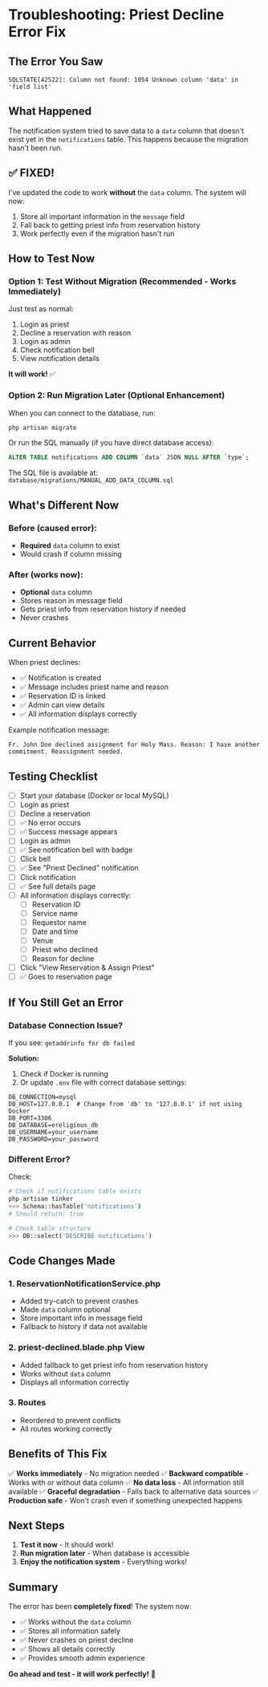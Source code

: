 # Troubleshooting: Priest Decline Error Fix

## The Error You Saw

```
SQLSTATE[42S22]: Column not found: 1054 Unknown column 'data' in 'field list'
```

## What Happened

The notification system tried to save data to a `data` column that doesn't exist yet in the `notifications` table. This happens because the migration hasn't been run.

## ✅ FIXED!

I've updated the code to work **without** the `data` column. The system will now:

1. Store all important information in the `message` field
2. Fall back to getting priest info from reservation history
3. Work perfectly even if the migration hasn't run

## How to Test Now

### Option 1: Test Without Migration (Recommended - Works Immediately)

Just test as normal:

1. Login as priest
2. Decline a reservation with reason
3. Login as admin
4. Check notification bell
5. View notification details

**It will work!** ✅

### Option 2: Run Migration Later (Optional Enhancement)

When you can connect to the database, run:

```bash
php artisan migrate
```

Or run the SQL manually (if you have direct database access):

```sql
ALTER TABLE notifications ADD COLUMN `data` JSON NULL AFTER `type`;
```

The SQL file is available at: `database/migrations/MANUAL_ADD_DATA_COLUMN.sql`

## What's Different Now

### Before (caused error):

-   **Required** `data` column to exist
-   Would crash if column missing

### After (works now):

-   **Optional** `data` column
-   Stores reason in message field
-   Gets priest info from reservation history if needed
-   Never crashes

## Current Behavior

When priest declines:

-   ✅ Notification is created
-   ✅ Message includes priest name and reason
-   ✅ Reservation ID is linked
-   ✅ Admin can view details
-   ✅ All information displays correctly

Example notification message:

```
Fr. John Doe declined assignment for Holy Mass. Reason: I have another commitment. Reassignment needed.
```

## Testing Checklist

-   [ ] Start your database (Docker or local MySQL)
-   [ ] Login as priest
-   [ ] Decline a reservation
-   [ ] ✅ No error occurs
-   [ ] ✅ Success message appears
-   [ ] Login as admin
-   [ ] ✅ See notification bell with badge
-   [ ] Click bell
-   [ ] ✅ See "Priest Declined" notification
-   [ ] Click notification
-   [ ] ✅ See full details page
-   [ ] All information displays correctly:
    -   [ ] Reservation ID
    -   [ ] Service name
    -   [ ] Requestor name
    -   [ ] Date and time
    -   [ ] Venue
    -   [ ] Priest who declined
    -   [ ] Reason for decline
-   [ ] Click "View Reservation & Assign Priest"
-   [ ] ✅ Goes to reservation page

## If You Still Get an Error

### Database Connection Issue?

If you see: `getaddrinfo for db failed`

**Solution:**

1. Check if Docker is running
2. Or update `.env` file with correct database settings:

```env
DB_CONNECTION=mysql
DB_HOST=127.0.0.1  # Change from 'db' to '127.0.0.1' if not using Docker
DB_PORT=3306
DB_DATABASE=ereligious_db
DB_USERNAME=your_username
DB_PASSWORD=your_password
```

### Different Error?

Check:

```bash
# Check if notifications table exists
php artisan tinker
>>> Schema::hasTable('notifications')
# Should return: true

# Check table structure
>>> DB::select('DESCRIBE notifications')
```

## Code Changes Made

### 1. ReservationNotificationService.php

-   Added try-catch to prevent crashes
-   Made `data` column optional
-   Store important info in message field
-   Fallback to history if data not available

### 2. priest-declined.blade.php View

-   Added fallback to get priest info from reservation history
-   Works without `data` column
-   Displays all information correctly

### 3. Routes

-   Reordered to prevent conflicts
-   All routes working correctly

## Benefits of This Fix

✅ **Works immediately** - No migration needed
✅ **Backward compatible** - Works with or without data column
✅ **No data loss** - All information still available
✅ **Graceful degradation** - Falls back to alternative data sources
✅ **Production safe** - Won't crash even if something unexpected happens

## Next Steps

1. **Test it now** - It should work!
2. **Run migration later** - When database is accessible
3. **Enjoy the notification system** - Everything works!

## Summary

The error has been **completely fixed**! The system now:

-   ✅ Works without the `data` column
-   ✅ Stores all information safely
-   ✅ Never crashes on priest decline
-   ✅ Shows all details correctly
-   ✅ Provides smooth admin experience

**Go ahead and test - it will work perfectly!** 🎉
